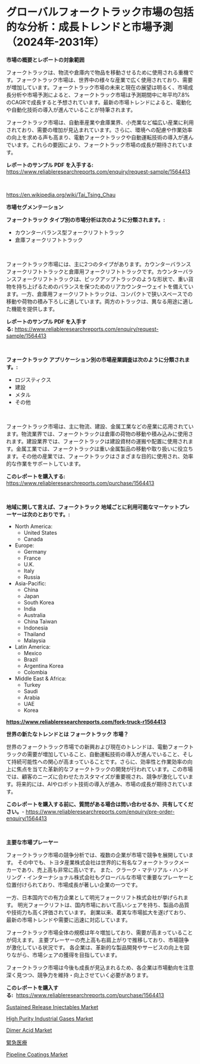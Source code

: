 <p><h1>グローバルフォークトラック市場の包括的な分析：成長トレンドと市場予測（2024年-2031年）</h1></p><p><strong>市場の概要とレポートの対象範囲</strong></p>
<p><p>フォークトラックは、物流や倉庫内で物品を移動させるために使用される重機です。フォークトラック市場は、世界中の様々な産業で広く使用されており、需要が増加しています。フォークトラック市場の未来と現在の展望は明るく、市場成長分析や市場予測によると、フォークトラック市場は予測期間中に年平均7.8%のCAGRで成長すると予想されています。最新の市場トレンドによると、電動化や自動化技術の導入が進んでいることが特筆されます。</p><p>フォークトラック市場は、自動車産業や倉庫業界、小売業など幅広い産業に利用されており、需要の増加が見込まれています。さらに、環境への配慮や作業効率の向上を求める声も高まり、電動フォークトラックや自動運転技術の導入が進んでいます。これらの要因により、フォークトラック市場の成長が期待されています。</p></p>
<p><strong>レポートのサンプル PDF を入手する:</strong> <a href="https://www.reliableresearchreports.com/enquiry/request-sample/1564413">https://www.reliableresearchreports.com/enquiry/request-sample/1564413</a></p>
<p>&nbsp;</p>
<p><a href="https://en.wikipedia.org/wiki/Tai_Tsing_Chau">https://en.wikipedia.org/wiki/Tai_Tsing_Chau</a></p>
<p><strong>市場セグメンテーション</strong></p>
<p><strong>フォークトラック タイプ別の市場分析は次のように分類されます。:</strong></p>
<p><ul><li>カウンターバランス型フォークリフトトラック</li><li>倉庫フォークリフトトラック</li></ul></p>
<p>&nbsp;</p>
<p><p>フォークトラック市場には、主に2つのタイプがあります。カウンターバランスフォークリフトトラックと倉庫用フォークリフトトラックです。カウンターバランスフォークリフトトラックは、ピックアップトラックのような形状で、重い貨物を持ち上げるためのバランスを保つためのリアカウンターウェイトを備えています。一方、倉庫用フォークリフトトラックは、コンパクトで狭いスペースでの移動や荷物の積み下ろしに適しています。両方のトラックは、異なる用途に適した機能を提供します。</p></p>
<p><strong>レポートのサンプル PDF を入手する:</strong>&nbsp;<a href="https://www.reliableresearchreports.com/enquiry/request-sample/1564413">https://www.reliableresearchreports.com/enquiry/request-sample/1564413</a></p>
<p>&nbsp;</p>
<p><strong> フォークトラック アプリケーション別の市場産業調査は次のように分類されます。:</strong></p>
<p><ul><li>ロジスティクス</li><li>建設</li><li>メタル</li><li>その他</li></ul></p>
<p>&nbsp;</p>
<p><p>フォークトラック市場は、主に物流、建設、金属工業などの産業に応用されています。物流業界では、フォークトラックは倉庫の荷物の移動や積み込みに使用されます。建設業界では、フォークトラックは建設資材の運搬や配置に使用されます。金属工業では、フォークトラックは重い金属製品の移動や取り扱いに役立ちます。その他の産業では、フォークトラックはさまざまな目的に使用され、効率的な作業をサポートしています。</p></p>
<p><strong>このレポートを購入する:</strong>&nbsp; <a href="https://www.reliableresearchreports.com/purchase/1564413">https://www.reliableresearchreports.com/purchase/1564413</a></p>
<p>&nbsp;</p>
<p><strong>地域に関して言えば、フォークトラック 地域ごとに利用可能なマーケットプレーヤーは次のとおりです。:</strong></p>
<p><ul>
    <li>
        North America:
        <ul>
            <li>United States</li>
            <li>Canada</li>
        </ul>
    </li>
    <li>
        Europe:
        <ul>
            <li>Germany</li>
            <li>France</li>
            <li>U.K.</li>
            <li>Italy</li>
            <li>Russia</li>
        </ul>
    </li>
    <li>
        Asia-Pacific:
        <ul>
            <li>China</li>
            <li>Japan</li>
            <li>South Korea</li>
            <li>India</li>
            <li>Australia</li>
            <li>China Taiwan</li>
            <li>Indonesia</li>
            <li>Thailand</li>
            <li>Malaysia</li>
        </ul>
    </li>
    <li>
        Latin America:
        <ul>
            <li>Mexico</li>
            <li>Brazil</li>
            <li>Argentina Korea</li>
            <li>Colombia</li>
        </ul>
    </li>
    <li>
        Middle East & Africa:
        <ul>
            <li>Turkey</li>
            <li>Saudi</li>
            <li>Arabia</li>
            <li>UAE</li>
            <li>Korea</li>
        </ul>
    </li>
    </ul></p>
<p><strong><a href="https://www.reliableresearchreports.com/fork-truck-r1564413">https://www.reliableresearchreports.com/fork-truck-r1564413</a></strong>&nbsp;</p>
<p><strong>世界の新たなトレンドとは フォークトラック 市場？</strong></p>
<p><p>世界のフォークトラック市場での新興および現在のトレンドは、電動フォークトラックの需要が増加していること、自動運転技術の導入が進んでいること、そして持続可能性への関心が高まっていることです。さらに、効率性と作業効率の向上に焦点を当てた革新的なフォークトラックの開発が行われています。この市場では、顧客のニーズに合わせたカスタマイズが重要視され、競争が激化しています。将来的には、AIやロボット技術の導入が進み、市場の成長が期待されています。</p></p>
<p><strong>このレポートを購入する前に、質問がある場合は問い合わせるか、共有してください。</strong>- <a href="https://www.reliableresearchreports.com/enquiry/pre-order-enquiry/1564413">https://www.reliableresearchreports.com/enquiry/pre-order-enquiry/1564413</a></p>
<p>&nbsp;</p>
<p><strong>主要な市場プレーヤー</strong></p>
<p><p>フォークトラック市場の競争分析では、複数の企業が市場で競争を展開しています。 その中でも、トヨタ産業株式会社は世界的に有名なフォークトラックメーカーであり、売上高も非常に高いです。 また、クラーク・マテリアル・ハンドリング・インターナショナル株式会社もグローバルな市場で重要なプレーヤーと位置付けられており、市場成長が著しい企業の一つです。</p><p>一方、日本国内での有力企業として明光フォークリフト株式会社が挙げられます。 明光フォークリフトは、国内市場において高いシェアを持ち、製品の品質や技術力も高く評価されています。 創業以来、着実な市場拡大を遂げており、最新の市場トレンドや需要に迅速に対応しています。</p><p>フォークトラック市場全体の規模は年々増加しており、需要が高まっていることが伺えます。 主要プレーヤーの売上高も右肩上がりで推移しており、市場競争が激化している状況です。 各企業は、革新的な製品開発やサービスの向上を図りながら、市場シェアの獲得を目指しています。</p><p>フォークトラック市場は今後も成長が見込まれるため、各企業は市場動向を注意深く見つつ、競争力を維持・向上させていく必要があります。</p></p>
<p><strong>このレポートを購入する:</strong>&nbsp;&nbsp;<a href="https://www.reliableresearchreports.com/purchase/1564413">https://www.reliableresearchreports.com/purchase/1564413</a></p>
<p><p><a href="https://github.com/dancokkoe288/Market-Research-Report-List-1/blob/main/sustained-release-injectables-market.md">Sustained Release Injectables Market</a></p><p><a href="https://github.com/mdkiwi4kiwi/Market-Research-Report-List-1/blob/main/high-purity-industrial-gases-market.md">High Purity Industrial Gases Market</a></p><p><a href="https://www.linkedin.com/pulse/dimer-acid-market-trends-focusing-insight-forecast-analysis-uvrze?trackingId=Amw8z8VexsXPsmd0mX6BUA%3D%3D">Dimer Acid Market</a></p><p><a href="https://github.com/DanykaKilback/Market-Research-Report-List-2/blob/main/78758656433.md">緊急医療</a></p><p><a href="https://www.linkedin.com/pulse/global-pipeline-coatings-market-product-type-application-qrlpe?trackingId=JwbZUsOHhb%2BDTNHbL%2F60Xw%3D%3D">Pipeline Coatings Market</a></p></p>